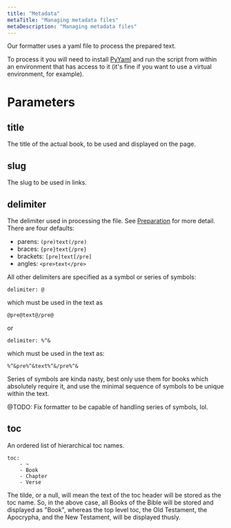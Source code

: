 ```yaml
---
title: "Metadata"
metaTitle: "Managing metadata files"
metaDescription: "Managing metadata files"
---
```


Our formatter uses a yaml file to process the prepared text.

To process it you will need to install [PyYaml][0] and run the script from
within an environment that has access to it (it's fine if you want to use a
virtual environment, for example).


# Parameters


## title

The title of the actual book, to be used and displayed on the page.


## slug

The slug to be used in links.


## delimiter

The delimiter used in processing the file. See [Preparation][1] for more detail.
There are four defaults:

- parens:     `(pre)text(/pre)`
- braces:     `{pre}text{/pre}`
- brackets:   `[pre]text[/pre]`
- angles:     `<pre>text</pre>`

All other delimiters are specified as a symbol or series of symbols:

```
delimiter: @
```

which must be used in the text as

```
@pre@text@/pre@
```

or

```
delimiter: %^&
```

which must be used in the text as:

```
%^&pre%^&text%^&/pre%^&
```

Series of symbols are kinda nasty, best only use them for books which absolutely
require it, and use the minimal sequence of symbols to be unique within the
text.

@TODO: Fix formatter to be capable of handling series of symbols, lol.


## toc

An ordered list of hierarchical toc names.

```
toc:
    - ~
    - Book
    - Chapter
    - Verse
```

The tilde, or a null, will mean the text of the toc header will be stored as the
toc name. So, in the above case, all Books of the Bible will be stored and
displayed as "Book", whereas the top level toc, the Old Testament, the
Apocrypha, and the New Testament, will be displayed thusly.


[0]: https://pypi.org/project/PyYAML/
[1]: 1-preparation

